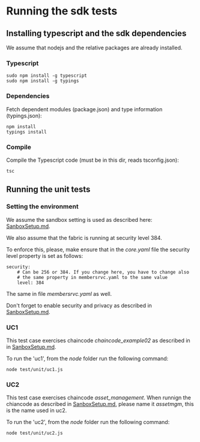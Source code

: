 # Running the sdk tests

## Installing typescript and the sdk dependencies

We assume that nodejs and the relative packages are already installed.

### Typescript
```
sudo npm install -g typescript
sudo npm install -g typings

```

### Dependencies

Fetch dependent modules (package.json) and type information (typings.json):

```
npm install
typings install

```

### Compile

Compile the Typescript code (must be in this dir, reads tsconfig.json):
```
tsc
```
## Running the unit tests

### Setting the environment

We assume the sandbox setting is used as described here: [SanboxSetup.md](https://github.com/hyperledger/fabric/blob/master/docs/API/SandboxSetup.md#vagrant-terminal-2-chaincode).

We also assume that the fabric is running at security level 384.

To enforce this, please, make ensure that in the *core.yaml* file the security level property is set as follows:
```
security:
    # Can be 256 or 384. If you change here, you have to change also
    # the same property in membersrvc.yaml to the same value
    level: 384
```
The same in file *membersrvc.yaml* as well.

Don't forget to enable security and privacy as described in [SanboxSetup.md](https://github.com/hyperledger/fabric/blob/master/docs/API/SandboxSetup.md#vagrant-terminal-2-chaincode). 

### UC1

This test case exercises chaincode *chaincode_example02* as described in in [SanboxSetup.md](https://github.com/hyperledger/fabric/blob/master/docs/API/SandboxSetup.md#vagrant-terminal-2-chaincode). 

To run the 'uc1', from the *node* folder run the following command:
```
node test/unit/uc1.js
```

### UC2

This test case exercises chaincode *asset_management*. When runnign the chiancode as described in [SanboxSetup.md](https://github.com/hyperledger/fabric/blob/master/docs/API/SandboxSetup.md#vagrant-terminal-2-chaincode), please name it *assetmgm*, this is the name used in uc2.

To run the 'uc2', from the *node* folder run the following command:
```
node test/unit/uc2.js
```
